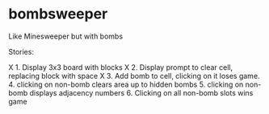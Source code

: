 # bombsweeper
Like Minesweeper but with bombs


Stories:

X 1. Display 3x3 board with blocks
X 2. Display prompt to clear cell, replacing block with space
X 3. Add bomb to cell, clicking on it loses game.
4. clicking on non-bomb clears area up to hidden bombs
5. clicking on non-bomb displays adjacency numbers
6. Clicking on all non-bomb slots wins game



